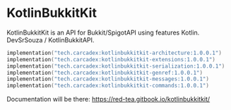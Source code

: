 # KotlinBukkitKit
KotlinBukkitKit is an API for Bukkit/SpigotAPI using features Kotlin. DevSrSouza / KotlinBukkitAPI.


```kotlin
implementation("tech.carcadex:kotlinbukkitkit-architecture:1.0.0.1")
implementation("tech.carcadex:kotlinbukkitkit-extensions:1.0.0.1")
implementation("tech.carcadex:kotlinbukkitkit-serialization:1.0.0.1")
implementation("tech.carcadex:kotlinbukkitkit-genref:1.0.0.1")
implementation("tech.carcadex:kotlinbukkitkit-messages:1.0.0.1")
implementation("tech.carcadex:kotlinbukkitkit-commands:1.0.0.1")
```


Documentation will be there: https://red-tea.gitbook.io/kotlinbukkitkit/
